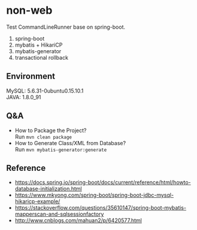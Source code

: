 # non-web
Test CommandLineRunner base on spring-boot.  
1. spring-boot  
2. mybatis + HikariCP
3. mybatis-generator
4. transactional rollback
	
## Environment 
MySQL: 5.6.31-0ubuntu0.15.10.1  
JAVA: 1.8.0_91  

## Q&A
+	How to Package the Project?  
	Run `mvn clean package`
+	How to Generate Class/XML from Database?  
	Run `mvn mybatis-generator:generate`    

## Reference
*	https://docs.spring.io/spring-boot/docs/current/reference/html/howto-database-initialization.html  
*	https://www.mkyong.com/spring-boot/spring-boot-jdbc-mysql-hikaricp-example/  
*	https://stackoverflow.com/questions/35610147/spring-boot-mybatis-mapperscan-and-sqlsessionfactory  
*	http://www.cnblogs.com/mahuan2/p/6420577.html  